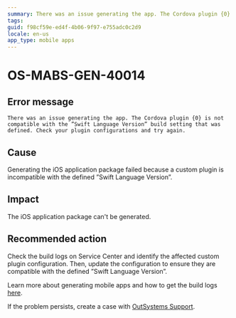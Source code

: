 ```yaml
---
summary: There was an issue generating the app. The Cordova plugin {0} is not compatible with the ”Swift Language Version” build setting that was defined. Check your plugin configurations and try again.
tags:
guid: f98cf59e-ed4f-4b06-9f97-e755adc0c2d9
locale: en-us
app_type: mobile apps
---
```


# OS-MABS-GEN-40014

## Error message

`There was an issue generating the app. The Cordova plugin {0} is not compatible with the ”Swift Language Version” build setting that was defined. Check your plugin configurations and try again.`

## Cause

Generating the iOS application package failed because a custom plugin is incompatible with the defined ”Swift Language Version”.

## Impact

The iOS application package can't be generated.

## Recommended action

Check the build logs on Service Center and identify the affected custom plugin configuration. Then, update the configuration to ensure they are compatible with the defined ”Swift Language Version”.

Learn more about generating mobile apps and how to get the build logs [here](https://success.outsystems.com/Documentation/11/Delivering_Mobile_Apps/Generate_and_Distribute_Your_Mobile_App#download-mobile-app-build-logs).

If the problem persists, create a case with [OutSystems Support](https://success.outsystems.com/Support).
